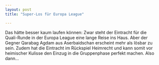 ```yaml
---
layout: post
title: "Super-Los für Europa League"

---
```


Das hätte besser kaum laufen können: Zwar steht der Eintracht für die Quali-Runde in der Europa League eine lange Reise ins Haus. Aber der Gegner Qarabag Agdam aus Aserbaidschan erscheint mehr als lösbar zu sein. Zudem hat die Eintracht im Rückspiel Heimrecht und kann somit vor heimischer Kulisse den Einzug in die Gruppenphase perfekt machen. Also dann...


